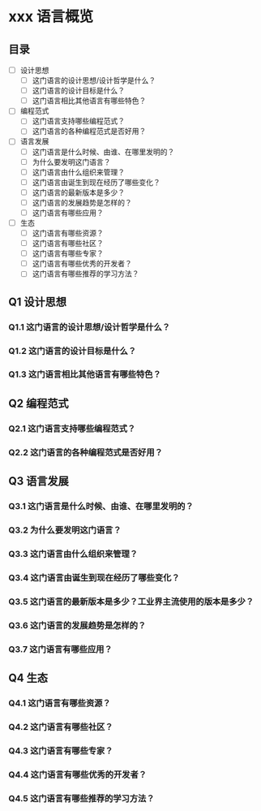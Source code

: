 # xxx 语言概览

## 目录

- [ ] 设计思想
  - [ ] 这门语言的设计思想/设计哲学是什么？
  - [ ] 这门语言的设计目标是什么？
  - [ ] 这门语言相比其他语言有哪些特色？
- [ ] 编程范式
  - [ ] 这门语言支持哪些编程范式？
  - [ ] 这门语言的各种编程范式是否好用？
- [ ] 语言发展
  - [ ] 这门语言是什么时候、由谁、在哪里发明的？
  - [ ] 为什么要发明这门语言？
  - [ ] 这门语言由什么组织来管理？
  - [ ] 这门语言由诞生到现在经历了哪些变化？
  - [ ] 这门语言的最新版本是多少？
  - [ ] 这门语言的发展趋势是怎样的？
  - [ ] 这门语言有哪些应用？
- [ ] 生态
  - [ ] 这门语言有哪些资源？
  - [ ] 这门语言有哪些社区？
  - [ ] 这门语言有哪些专家？
  - [ ] 这门语言有哪些优秀的开发者？
  - [ ] 这门语言有哪些推荐的学习方法？

## Q1 设计思想

### Q1.1 这门语言的设计思想/设计哲学是什么？

### Q1.2 这门语言的设计目标是什么？

### Q1.3 这门语言相比其他语言有哪些特色？

## Q2 编程范式

### Q2.1 这门语言支持哪些编程范式？

### Q2.2 这门语言的各种编程范式是否好用？

## Q3 语言发展

### Q3.1 这门语言是什么时候、由谁、在哪里发明的？

### Q3.2 为什么要发明这门语言？

### Q3.3 这门语言由什么组织来管理？

### Q3.4 这门语言由诞生到现在经历了哪些变化？

### Q3.5 这门语言的最新版本是多少？工业界主流使用的版本是多少？

### Q3.6 这门语言的发展趋势是怎样的？

### Q3.7 这门语言有哪些应用？

## Q4 生态

### Q4.1 这门语言有哪些资源？

### Q4.2 这门语言有哪些社区？

### Q4.3 这门语言有哪些专家？

### Q4.4 这门语言有哪些优秀的开发者？

### Q4.5 这门语言有哪些推荐的学习方法？
